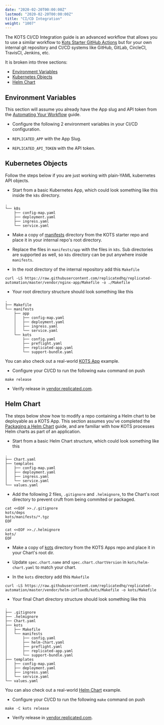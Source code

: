 ```yaml
---
date: "2020-02-20T00:00:00Z"
lastmod: "2020-02-20T00:00:00Z"
title: "CI/CD Integration"
weight: "1007"
---
```


The KOTS CI/CD Integration guide is an advanced workflow that allows you to use a similar workflow to [Kots Starter GitHub Actions](https://github.com/replicatedhq/replicated-starter-kots/blob/main/.github/workflows/main.yml#L21) but for your own internal git repository and CI/CD systems like GitHub, GitLab, CircleCI, TravisCI, Jenkins, etc.

It is broken into three sections:

- [Environment Variables](#environment-variables)
- [Kubernetes Objects](#kubernetes-objects)
- [Helm Chart](#helm-chart)

## Environment Variables

This section will assume you already have the App slug and API token from the [Automating Your Workflow](/vendor/guides/quickstart/#automating-your-workflow) guide.

- Configure the following 2 environment variables in your CI/CD configuration.

- `REPLICATED_APP` with the App Slug.
- `REPLICATED_API_TOKEN` with the API token.

## Kubernetes Objects

Follow the steps below if you are just working with plain-YAML kubernetes API objects.

- Start from a basic Kubernetes App, which could look something like this inside the `k8s` directory.

```text
.
└── k8s
    ├── config-map.yaml
    ├── deployment.yaml
    ├── ingress.yaml
    └── service.yaml
```

- Make a copy of [manifests](https://github.com/replicatedhq/replicated-automation/tree/master/vendor/nginx-app/manifests) directory from the KOTS starter repo and place it in your internal repo's root directory.

- Replace the files in `manifests/app` with the files in `k8s`. 
Sub directories are supported as well, so `k8s` directory can be put anywhere inside `manifests`.

- In the root directory of the internal repository add this `Makefile`

```shell
curl -LS https://raw.githubusercontent.com/replicatedhq/replicated-automation/master/vendor/nginx-app/Makefile -o ./Makefile
```

- Your root directory structure should look something like this
```text
.
├── Makefile
└── manifests
    ├── app
    │   ├── config-map.yaml
    │   ├── deployment.yaml
    │   ├── ingress.yaml
    │   └── service.yaml
    └── kots
        ├── config.yaml
        ├── preflight.yaml
        ├── replicated-app.yaml
        └── support-bundle.yaml
```

You can also check out a real-world [KOTS App](https://github.com/replicatedhq/replicated-automation/tree/master/vendor/nginx-app) example.

- Configure your CI/CD to run the following `make` command on push
```shell
make release
```

- Verify release in [vendor.replicated.com](https://vendor.replicated.com).

## Helm Chart

The steps below show how to modify a repo containing a Helm chart to be deployable as a KOTS App. 
This section assumes you've completed the [Packaging a Helm Chart](/vendor/guides/helm-chart) guide, and are familiar with how KOTS processes Helm charts as part of an application.

- Start from a basic Helm Chart structure, which could look something like this

```text
.
├── Chart.yaml
├── templates
│   ├── config-map.yaml
│   ├── deployment.yaml
│   ├── ingress.yaml
│   └── service.yaml
└── values.yaml
```

- Add the following 2 files, `.gitignore` and `.helmignore`, to the Chart's root directory to prevent cruft from being commited or packaged.

```shell
cat <<EOF >>./.gitignore
kots/deps
kots/manifests/*.tgz
EOF
```

```shell
cat <<EOF >>./.helmignore
kots/
EOF
```

- Make a copy of [kots](https://github.com/replicatedhq/replicated-automation/tree/master/vendor/helm-influxdb/kots) directory from the KOTS Apps repo and place it in your Chart's root dir.

- Update `spec.chart.name` and `spec.chart.chartVersion` in `kots/helm-chart.yaml` to match your chart.

- In the `kots` directory add this `Makefile`

```shell
curl -LS https://raw.githubusercontent.com/replicatedhq/replicated-automation/master/vendor/helm-influxdb/kots/Makefile -o kots/Makefile
```

- Your final Chart directory structure should look something like this
```text
.
├── .gitignore
├── .helmignore
├── Chart.yaml
├── kots
│   ├── Makefile
│   └── manifests
│       ├── config.yaml
│       ├── helm-chart.yaml
│       ├── preflight.yaml
│       ├── replicated-app.yaml
│       └── support-bundle.yaml
├── templates
│   ├── config-map.yaml
│   ├── deployment.yaml
│   ├── ingress.yaml
│   └── service.yaml
└── values.yaml
```

You can also check out a real-world [Helm Chart](https://github.com/replicatedhq/replicated-automation/tree/master/vendor/helm-influxdb) example.

- Configure your CI/CD to run the following `make` command on push
```shell
make -C kots release
```

- Verify release in [vendor.replicated.com](https://vendor.replicated.com).
